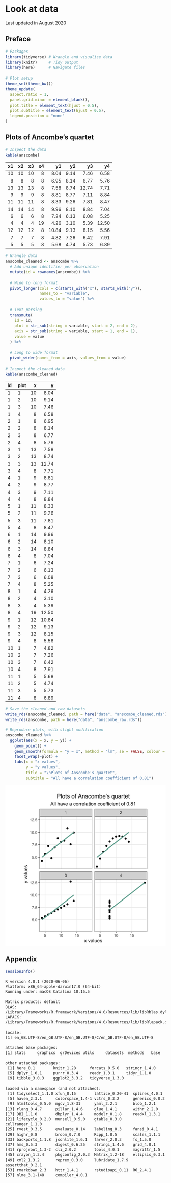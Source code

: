 Look at data
================
Last updated in August 2020

## Preface

``` r
# Packages
library(tidyverse) # Wrangle and visualise data
library(knitr)     # Tidy output
library(here)      # Navigate files

# Plot setup
theme_set(theme_bw())
theme_update(
  aspect.ratio = 1,
  panel.grid.minor = element_blank(),
  plot.title = element_text(hjust = 0.5),
  plot.subtitle = element_text(hjust = 0.5),
  legend.position = "none"
)
```

## Plots of Ancombe’s quartet

``` r
# Inspect the data
kable(anscombe)
```

| x1 | x2 | x3 | x4 |    y1 |   y2 |    y3 |    y4 |
| -: | -: | -: | -: | ----: | ---: | ----: | ----: |
| 10 | 10 | 10 |  8 |  8.04 | 9.14 |  7.46 |  6.58 |
|  8 |  8 |  8 |  8 |  6.95 | 8.14 |  6.77 |  5.76 |
| 13 | 13 | 13 |  8 |  7.58 | 8.74 | 12.74 |  7.71 |
|  9 |  9 |  9 |  8 |  8.81 | 8.77 |  7.11 |  8.84 |
| 11 | 11 | 11 |  8 |  8.33 | 9.26 |  7.81 |  8.47 |
| 14 | 14 | 14 |  8 |  9.96 | 8.10 |  8.84 |  7.04 |
|  6 |  6 |  6 |  8 |  7.24 | 6.13 |  6.08 |  5.25 |
|  4 |  4 |  4 | 19 |  4.26 | 3.10 |  5.39 | 12.50 |
| 12 | 12 | 12 |  8 | 10.84 | 9.13 |  8.15 |  5.56 |
|  7 |  7 |  7 |  8 |  4.82 | 7.26 |  6.42 |  7.91 |
|  5 |  5 |  5 |  8 |  5.68 | 4.74 |  5.73 |  6.89 |

``` r
# Wrangle data
anscombe_cleaned <- anscombe %>% 
  # Add unique identifier per observation
  mutate(id = rownames(anscombe)) %>% 
  
  # Wide to long format
  pivot_longer(cols = c(starts_with("x"), starts_with("y")),
               names_to = "variable",
               values_to = "value") %>% 
  
  # Text parsing
  transmute(
    id = id,
    plot = str_sub(string = variable, start = 2, end = 2),
    axis = str_sub(string = variable, start = 1, end = 1),
    value = value
  ) %>% 
  
  # Long to wide format
  pivot_wider(names_from = axis, values_from = value)

# Inspect the cleaned data
kable(anscombe_cleaned)
```

| id | plot |  x |     y |
| :- | :--- | -: | ----: |
| 1  | 1    | 10 |  8.04 |
| 1  | 2    | 10 |  9.14 |
| 1  | 3    | 10 |  7.46 |
| 1  | 4    |  8 |  6.58 |
| 2  | 1    |  8 |  6.95 |
| 2  | 2    |  8 |  8.14 |
| 2  | 3    |  8 |  6.77 |
| 2  | 4    |  8 |  5.76 |
| 3  | 1    | 13 |  7.58 |
| 3  | 2    | 13 |  8.74 |
| 3  | 3    | 13 | 12.74 |
| 3  | 4    |  8 |  7.71 |
| 4  | 1    |  9 |  8.81 |
| 4  | 2    |  9 |  8.77 |
| 4  | 3    |  9 |  7.11 |
| 4  | 4    |  8 |  8.84 |
| 5  | 1    | 11 |  8.33 |
| 5  | 2    | 11 |  9.26 |
| 5  | 3    | 11 |  7.81 |
| 5  | 4    |  8 |  8.47 |
| 6  | 1    | 14 |  9.96 |
| 6  | 2    | 14 |  8.10 |
| 6  | 3    | 14 |  8.84 |
| 6  | 4    |  8 |  7.04 |
| 7  | 1    |  6 |  7.24 |
| 7  | 2    |  6 |  6.13 |
| 7  | 3    |  6 |  6.08 |
| 7  | 4    |  8 |  5.25 |
| 8  | 1    |  4 |  4.26 |
| 8  | 2    |  4 |  3.10 |
| 8  | 3    |  4 |  5.39 |
| 8  | 4    | 19 | 12.50 |
| 9  | 1    | 12 | 10.84 |
| 9  | 2    | 12 |  9.13 |
| 9  | 3    | 12 |  8.15 |
| 9  | 4    |  8 |  5.56 |
| 10 | 1    |  7 |  4.82 |
| 10 | 2    |  7 |  7.26 |
| 10 | 3    |  7 |  6.42 |
| 10 | 4    |  8 |  7.91 |
| 11 | 1    |  5 |  5.68 |
| 11 | 2    |  5 |  4.74 |
| 11 | 3    |  5 |  5.73 |
| 11 | 4    |  8 |  6.89 |

``` r
# Save the cleaned and raw datasets
write_rds(anscombe_cleaned, path = here("data", "anscombe_cleaned.rds"))
write_rds(anscombe, path = here("data", "anscombe_raw.rds"))
```

``` r
# Reproduce plots, with slight modification
anscombe_cleaned %>% 
  ggplot(aes(x = x, y = y)) +
    geom_point() +
    geom_smooth(formula = "y ~ x", method = "lm", se = FALSE, colour = "#6AAB9C") +
    facet_wrap(~plot) +
    labs(x = "x values",
         y = "y values",
         title = "\nPlots of Anscombe's quartet",
         subtitle = "All have a correlation coefficient of 0.81")
```

<img src="1-look-at-data_files/figure-gfm/reproduce-plots-1.png" style="display: block; margin: auto;" />

## Appendix

``` r
sessionInfo()
```

``` 
R version 4.0.1 (2020-06-06)
Platform: x86_64-apple-darwin17.0 (64-bit)
Running under: macOS Catalina 10.15.5

Matrix products: default
BLAS:   /Library/Frameworks/R.framework/Versions/4.0/Resources/lib/libRblas.dylib
LAPACK: /Library/Frameworks/R.framework/Versions/4.0/Resources/lib/libRlapack.dylib

locale:
[1] en_GB.UTF-8/en_GB.UTF-8/en_GB.UTF-8/C/en_GB.UTF-8/en_GB.UTF-8

attached base packages:
[1] stats     graphics  grDevices utils     datasets  methods   base     

other attached packages:
 [1] here_0.1        knitr_1.28      forcats_0.5.0   stringr_1.4.0  
 [5] dplyr_1.0.1     purrr_0.3.4     readr_1.3.1     tidyr_1.1.0    
 [9] tibble_3.0.3    ggplot2_3.3.2   tidyverse_1.3.0

loaded via a namespace (and not attached):
 [1] tidyselect_1.1.0 xfun_0.15        lattice_0.20-41  splines_4.0.1   
 [5] haven_2.3.1      colorspace_1.4-1 vctrs_0.3.2      generics_0.0.2  
 [9] htmltools_0.5.0  mgcv_1.8-31      yaml_2.2.1       blob_1.2.1      
[13] rlang_0.4.7      pillar_1.4.6     glue_1.4.1       withr_2.2.0     
[17] DBI_1.1.0        dbplyr_1.4.4     modelr_0.1.8     readxl_1.3.1    
[21] lifecycle_0.2.0  munsell_0.5.0    gtable_0.3.0     cellranger_1.1.0
[25] rvest_0.3.5      evaluate_0.14    labeling_0.3     fansi_0.4.1     
[29] highr_0.8        broom_0.7.0      Rcpp_1.0.5       scales_1.1.1    
[33] backports_1.1.8  jsonlite_1.6.1   farver_2.0.3     fs_1.5.0        
[37] hms_0.5.3        digest_0.6.25    stringi_1.4.6    grid_4.0.1      
[41] rprojroot_1.3-2  cli_2.0.2        tools_4.0.1      magrittr_1.5    
[45] crayon_1.3.4     pkgconfig_2.0.3  Matrix_1.2-18    ellipsis_0.3.1  
[49] xml2_1.3.2       reprex_0.3.0     lubridate_1.7.9  assertthat_0.2.1
[53] rmarkdown_2.3    httr_1.4.1       rstudioapi_0.11  R6_2.4.1        
[57] nlme_3.1-148     compiler_4.0.1  
```
